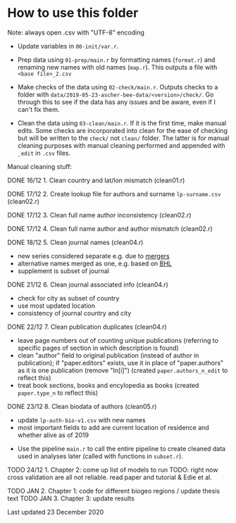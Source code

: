 # How to use this folder

Note: always open .csv with "UTF-8" encoding

- Update variables in `00-init/var.r`.

- Prep data using `01-prep/main.r` by formatting names (`format.r`) and renaming new names with old names (`map.r`). This outputs a file with `<base file>_2.csv`

- Make checks of the data using `02-check/main.r`. Outputs checks to a folder with `data/2019-05-23-ascher-bee-data/<version>/check/`. Go through this to see if the data has any issues and be aware, even if I can't fix them.

- Clean the data using `03-clean/main.r`. If it is the first time, make manual edits. Some checks are incorporated into clean for the ease of checking but will be written to the `check/` not `clean/` folder. The latter is for manual cleaning purposes with manual cleaning performed and appended with `_edit` in `.csv` files.

Manual cleaning stuff:

DONE 16/12 1. Clean country and lat/lon mismatch (clean01.r)

DONE 17/12 2. Create lookup file for authors and surname `lp-surname.csv` (clean02.r)

DONE 17/12 3. Clean full name author inconsistency (clean02.r)

DONE 17/12 4. Clean full name author and author mismatch (clean02.r)

DONE 18/12 5. Clean journal names (clean04.r)
* new series considered separate e.g. due to [mergers](https://en.wikipedia.org/wiki/Annales_de_la_Soci%C3%A9t%C3%A9_Entomologique_de_France)
* alternative names merged as one, e.g. based on [BHL](https://www.biodiversitylibrary.org/bibliography/8097#/summary)
* supplement is subset of journal

DONE 21/12 6. Clean journal associated info (clean04.r)
* check for city as subset of country
* use most updated location
* consistency of journal country and city

DONE 22/12 7. Clean publication duplicates (clean04.r)

* leave page numbers out of counting unique publications (referring to specific pages of section in which description is found)
* clean "author" field to original publication (instead of author in publication); if "paper.editors" exists, use it in place of "paper.authors" as it is one publication (remove "In[i]") (created  `paper.authors_n_edit` to reflect this)
* treat book sections, books and encylopedia as books (created `paper.type_n` to reflect this)

DONE 23/12 8. Clean biodata of authors (clean05.r)

* update `lp-auth-bio-v1.csv` with new names
* most important fields to add are current location of residence and whether alive as of 2019

- Use the pipeline `main.r` to call the entire pipeline to create cleaned data used in analyses later (called with functions in `subset.r`).

TODO 24/12 1. Chapter 2: come up list of models to run
TODO: right now cross validation are all not reliable. read paper and tutorial & Edie et al.

TODO JAN 2. Chapter 1: code for different biogeo regions / update thesis text
TODO JAN 3. Chapter 3: update results

Last updated 23 December 2020